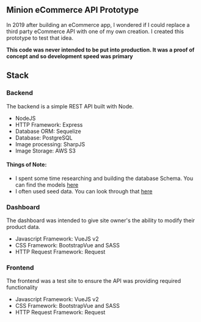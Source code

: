 ## Minion eCommerce API Prototype

In 2019 after building an eCommerce app, I wondered if I could replace a third party eCommerce API with one of my own creation. I created this prototype to test that idea.

**This code was never intended to be put into production. It was a proof of concept and so development speed was primary**

## Stack

### Backend

The backend is a simple REST API built with Node.

-   NodeJS
-   HTTP Framework: Express
-   Database ORM: Sequelize
-   Database: PostgreSQL
-   Image processing: SharpJS
-   Image Storage: AWS S3

#### Things of Note:

-   I spent some time researching and building the database Schema. You can find the models [here](https://github.com/BenSaus/Minion-Prototype/tree/master/backend/models)
-   I often used seed data. You can look through that [here](https://github.com/BenSaus/Minion-Prototype/tree/master/backend/seeders)

### Dashboard

The dashboard was intended to give site owner's the ability to modify their product data.

-   Javascript Framework: VueJS v2
-   CSS Framework: BootstrapVue and SASS
-   HTTP Request Framework: Request

### Frontend

The frontend was a test site to ensure the API was providing required functionality

-   Javascript Framework: VueJS v2
-   CSS Framework: BootstrapVue and SASS
-   HTTP Request Framework: Request
